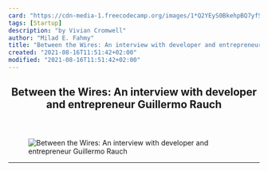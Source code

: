```yaml
---
card: "https://cdn-media-1.freecodecamp.org/images/1*Q2YEyS0BkehpBQ7yfSxIMQ.jpeg"
tags: [Startup]
description: "by Vivian Cromwell"
author: "Milad E. Fahmy"
title: "Between the Wires: An interview with developer and entrepreneur Guillermo Rauch"
created: "2021-08-16T11:51:42+02:00"
modified: "2021-08-16T11:51:42+02:00"
---
```

<div class="site-wrapper">
<main id="site-main" class="site-main outer">
<div class="inner">
<article class="post-full post tag-startup tag-technology tag-javascript tag-tech tag-entrepreneurship ">
<header class="post-full-header">
<h1 class="post-full-title">Between the Wires: An interview with developer and entrepreneur Guillermo Rauch</h1>
</header>
<figure class="post-full-image">
<picture>
<source media="(max-width: 700px)" sizes="1px" srcset="data:image/gif;base64,R0lGODlhAQABAIAAAAAAAP///yH5BAEAAAAALAAAAAABAAEAAAIBRAA7 1w">
<source media="(min-width: 701px)" sizes="(max-width: 800px) 400px,
(max-width: 1170px) 700px,
1400px" srcset="https://cdn-media-1.freecodecamp.org/images/1*Q2YEyS0BkehpBQ7yfSxIMQ.jpeg 300w,
https://cdn-media-1.freecodecamp.org/images/1*Q2YEyS0BkehpBQ7yfSxIMQ.jpeg 600w,
https://cdn-media-1.freecodecamp.org/images/1*Q2YEyS0BkehpBQ7yfSxIMQ.jpeg 1000w,
https://cdn-media-1.freecodecamp.org/images/1*Q2YEyS0BkehpBQ7yfSxIMQ.jpeg 2000w">
<img onerror="this.style.display='none'" src="https://cdn-media-1.freecodecamp.org/images/1*Q2YEyS0BkehpBQ7yfSxIMQ.jpeg" alt="Between the Wires: An interview with developer and entrepreneur Guillermo Rauch">
</picture>
</figure>
<section class="post-full-content">
<div class="post-content medium-migrated-article">
</div>
<hr>
</section>
</article>
</div>
</main>
</div>
<!-- Google Tag Manager (noscript) -->
<!-- End Google Tag Manager (noscript) -->
